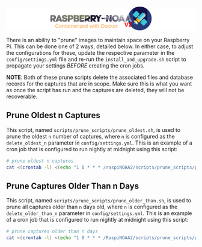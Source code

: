 ![Raspberry NOAA](../assets/header_1600_v2.png)

There is an ability to "prune" images to maintain space on your Raspberry Pi. This can be done one of 2 ways, detailed below.
In either case, to adjust the configurations for these, update the respective parameter in the `config/settings.yml`
file and re-run the `install_and_upgrade.sh` script to propagate your settings *BEFORE* creating the cron jobs.

**NOTE**: Both of these prune scripts delete the associated files and database records for the captures that are in scope.
Make sure this is what you want as once the script has run and the captures are deleted, they will not be recoverable.

## Prune Oldest n Captures

This script, named `scripts/prune_scripts/prune_oldest.sh`, is used to prune the oldest `n` number of captures, where `n` is
configured as the `delete_oldest_n` parameter in `config/settings.yml`. This is an example of a cron job that is
configured to run nightly at midnight using this script:

```bash
# prune oldest n captures
cat <(crontab -l) <(echo "1 0 * * * /raspiNOAA2/scripts/prune_scripts/prune_oldest.sh") | crontab -
```

## Prune Captures Older Than n Days

This script, named `scripts/prune_scripts/prune_older_than.sh`, is used to prune all captures older than `n` days old, where
`n` is configured as the `delete_older_than_n` parameter in `config/settings.yml`. This is an example of a cron job
that is configured to run nightly at midnight using this script:

```bash
# prune captures older than n days
cat <(crontab -l) <(echo "1 0 * * * /RaspiNOAA2/scripts/prune_scripts/prune_older_than.sh") | crontab -
```
